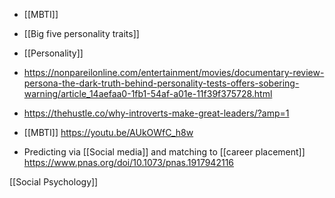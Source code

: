   - [[MBTI]]
  -  [[Big five personality traits]]

  - [[Personality]]

  - https://nonpareilonline.com/entertainment/movies/documentary-review-persona-the-dark-truth-behind-personality-tests-offers-sobering-warning/article_14aefaa0-1fb1-54af-a01e-11f39f375728.html
  - https://thehustle.co/why-introverts-make-great-leaders/?amp=1
  - [[MBTI]] https://youtu.be/AUkOWfC_h8w

  - Predicting via [[Social media]] and matching
    to [[career placement]]
    https://www.pnas.org/doi/10.1073/pnas.1917942116

[[Social Psychology]]
